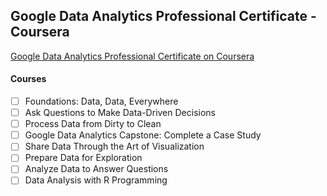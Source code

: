 <!--
* @Author: Surejya Suresh
-->

## Google Data Analytics Professional Certificate - Coursera

[Google Data Analytics Professional Certificate on Coursera](https://www.coursera.org/professional-certificates/google-data-analytics)

#### Courses
- [ ] Foundations: Data, Data, Everywhere
- [ ] Ask Questions to Make Data-Driven Decisions
- [ ] Process Data from Dirty to Clean
- [ ] Google Data Analytics Capstone: Complete a Case Study
- [ ] Share Data Through the Art of Visualization
- [ ] Prepare Data for Exploration
- [ ] Analyze Data to Answer Questions
- [ ] Data Analysis with R Programming
